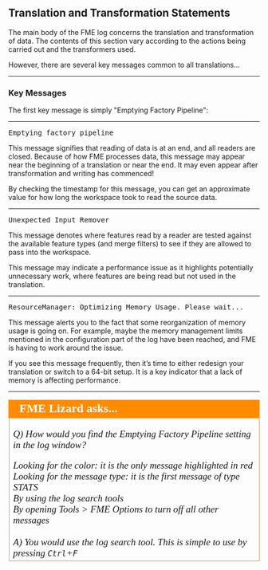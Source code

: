 ## Translation and Transformation Statements ##

The main body of the FME log concerns the translation and transformation of data. The contents of this section vary according to the actions being carried out and the transformers used. 

However, there are several key messages common to all translations...

---

### Key Messages ###

The first key message is simply "Emptying Factory Pipeline":

---

<pre>
Emptying factory pipeline
</pre>

This message signifies that reading of data is at an end, and all readers are closed. Because of how FME processes data, this message may appear near the beginning of a translation or near the end. It may even appear after transformation and writing has commenced!

By checking the timestamp for this message, you can get an approximate value for how long the workspace took to read the source data.

---

<pre>
Unexpected Input Remover
</pre>

This message denotes where features read by a reader are tested against the available feature types (and merge filters) to see if they are allowed to pass into the workspace. 

This message may indicate a performance issue as it highlights potentially unnecessary work, where features are being read but not used in the translation.

---

<pre>
ResourceManager: Optimizing Memory Usage. Please wait...
</pre>

This message alerts you to the fact that some reorganization of memory usage is going on. For example, maybe the memory management limits mentioned in the configuration part of the log have been reached, and FME is having to work around the issue.

If you see this message frequently, then it’s time to either redesign your translation or switch to a 64-bit setup. It is a key indicator that a lack of memory is affecting performance.

---

<table style="border-spacing: 0px">
<tr>
<td style="vertical-align:middle;background-color:darkorange;border: 2px solid darkorange">
<i class="fa fa-quote-left fa-lg fa-pull-left fa-fw" style="color:white;padding-right: 12px;vertical-align:text-top"></i>
<span style="color:white;font-size:x-large;font-weight: bold;font-family:serif">FME Lizard asks...</span>
</td>
</tr>

<tr>
<td style="border: 1px solid darkorange">
<span style="font-family:serif; font-style:italic; font-size:larger">

<quiz name="">
  <question>
    <p>
      Q) How would you find the Emptying Factory Pipeline setting in the log window?
    </p>
    <answer>Looking for the color: it is the only message highlighted in red</answer><br>
    <answer>Looking for the message type: it is the first message of type STATS</answer><br>
    <answer correct>By using the log search tools</answer><br>
    <answer>By opening Tools > FME Options to turn off all other messages</answer><br>
    <br><explanation>A) You would use the log search tool. This is simple to use by pressing <kbd>Ctrl</kbd>+<kbd>F</kbd></explanation>
  </question>
</quiz>
</tr>
</table>

